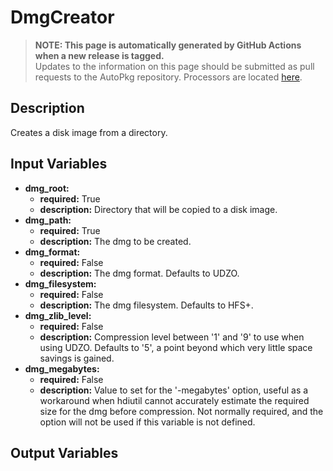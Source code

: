 # DmgCreator

> **NOTE: This page is automatically generated by GitHub Actions when a new release is tagged.**<br />Updates to the information on this page should be submitted as pull requests to the AutoPkg repository. Processors are located [here](https://github.com/autopkg/autopkg/tree/master/Code/autopkglib).
## Description
Creates a disk image from a directory.

## Input Variables
- **dmg\_root:**
    - **required:** True
    - **description:** Directory that will be copied to a disk image.
- **dmg\_path:**
    - **required:** True
    - **description:** The dmg to be created.
- **dmg\_format:**
    - **required:** False
    - **description:** The dmg format. Defaults to UDZO.
- **dmg\_filesystem:**
    - **required:** False
    - **description:** The dmg filesystem. Defaults to HFS+.
- **dmg\_zlib\_level:**
    - **required:** False
    - **description:** Compression level between '1' and '9' to use when using UDZO. Defaults to '5', a point beyond which very little space savings is gained.
- **dmg\_megabytes:**
    - **required:** False
    - **description:** Value to set for the '-megabytes' option, useful as a workaround when hdiutil cannot accurately estimate the required size for the dmg before compression. Not normally required, and the option will not be used if this variable is not defined.

## Output Variables


